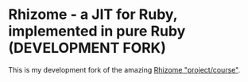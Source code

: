 # Rhizome - a JIT for Ruby, implemented in pure Ruby (DEVELOPMENT FORK)

This is my development fork of the amazing [Rhizome "project/course"](https://github.com/chrisseaton/rhizome).
